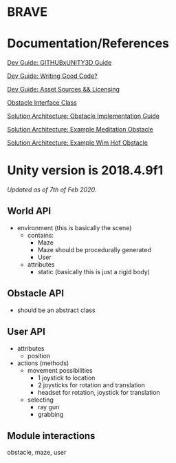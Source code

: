 # BRAVE
# Documentation/References

[Dev Guide: GITHUBxUNITY3D Guide](https://paper.dropbox.com/doc/Dev-Guide-GitHub--Am656hWa3VkMB7r992QumpdPAg-fzIDKjJWtTxSlHH2Ci02C)

[Dev Guide: Writing Good Code?](https://paper.dropbox.com/doc/Dev-Guide--AnV_77eNnc6eP0K35WzBOSeuAQ-YqjO9RlrgQb9VxxzY6zYj)

[Dev Guide: Asset Sources && Licensing](https://paper.dropbox.com/doc/Licensing--AoHQniMm3~EoC4PePMHY4TeTAQ-hPsVceaRyon9WRaLwMpXx)

[Obstacle Interface Class](https://paper.dropbox.com/doc/Obstacle-Interface-Class-PARENT--AnMYBme1k_kLVsXIOt4wyLTSAg-EtDIGGJ4UNaGECNtZvHpf)

[Solution Architecture: Obstacle Implementation Guide](https://paper.dropbox.com/doc/Obstacle-Implementation-Architecture--AnCxImsAM7LB_kJqql~DlKaTAg-VKBBZLaOhGmY3cVnmnFgb)

[Solution Architecture: Example Meditation Obstacle](https://paper.dropbox.com/doc/Meditation-Obstacle-Architecture--AnASf7RYcqSVYUF_HuCo8CyiAg-8wyKWobDQ516GbKHuh71o)

[Solution Architecture: Example Wim Hof Obstacle](https://paper.dropbox.com/doc/Wim-Hof-Obstacle-Architecture--AnBeA_SVqlQA8HX7r77_xKyIAg-jp7NB25FQrnEidHgeP7eL)

# Unity version is 2018.4.9f1

*Updated as of 7th of Feb 2020.*
## World API
  * environment (this is basically the scene)
    * contains:
       - Maze
        * Maze should be procedurally generated
       - User
    * attributes
       - static (basically this is just a rigid body)
## Obstacle API
  * should be an abstract class

## User API
  * attributes
    * position
  * actions (methods)
    * movement
      possibilities
      * 1 joystick to location
      * 2 joysticks for rotation and translation
      * headset for rotation, joystick for translation
    * selecting
      * ray gun
      * grabbing

## Module interactions
   obstacle, maze, user
